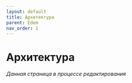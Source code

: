 ```yaml
---
layout: default
title: Архитектура
parent: Edem
nav_order: 1
---
```


# Архитектура
*Данная страница в процессе редактирования*